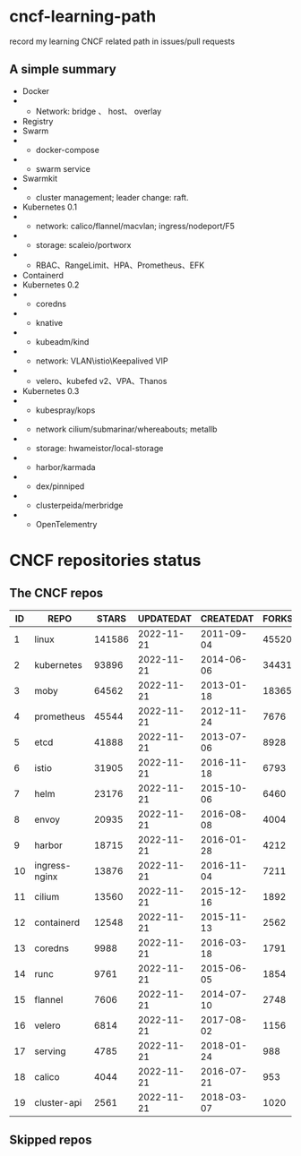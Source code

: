 # cncf-learning-path
record my learning CNCF related path in issues/pull requests

## A simple summary
- Docker
- - Network: bridge 、 host、 overlay
- Registry
- Swarm
- - docker-compose
- - swarm service
- Swarmkit
- - cluster management; leader change: raft.
- Kubernetes 0.1
- - network: calico/flannel/macvlan; ingress/nodeport/F5
- - storage: scaleio/portworx
- - RBAC、RangeLimit、HPA、Prometheus、EFK
- Containerd
- Kubernetes 0.2
- - coredns
- - knative
- - kubeadm/kind
- - network: VLAN\istio\Keepalived VIP
- - velero、kubefed v2、VPA、Thanos
- Kubernetes 0.3
- - kubespray/kops
- - network cilium/submarinar/whereabouts; metallb
- - storage: hwameistor/local-storage
- - harbor/karmada
- - dex/pinniped
- - clusterpeida/merbridge
- - OpenTelementry

# CNCF repositories status
<!--START_SECTION:github_repos-->
## The CNCF repos
| ID |     REPO      | STARS  | UPDATEDAT  | CREATEDAT  | FORKSCOUNT |
|----|---------------|--------|------------|------------|------------|
|  1 | linux         | 141586 | 2022-11-21 | 2011-09-04 |      45520 |
|  2 | kubernetes    |  93896 | 2022-11-21 | 2014-06-06 |      34431 |
|  3 | moby          |  64562 | 2022-11-21 | 2013-01-18 |      18365 |
|  4 | prometheus    |  45544 | 2022-11-21 | 2012-11-24 |       7676 |
|  5 | etcd          |  41888 | 2022-11-21 | 2013-07-06 |       8928 |
|  6 | istio         |  31905 | 2022-11-21 | 2016-11-18 |       6793 |
|  7 | helm          |  23176 | 2022-11-21 | 2015-10-06 |       6460 |
|  8 | envoy         |  20935 | 2022-11-21 | 2016-08-08 |       4004 |
|  9 | harbor        |  18715 | 2022-11-21 | 2016-01-28 |       4212 |
| 10 | ingress-nginx |  13876 | 2022-11-21 | 2016-11-04 |       7211 |
| 11 | cilium        |  13560 | 2022-11-21 | 2015-12-16 |       1892 |
| 12 | containerd    |  12548 | 2022-11-21 | 2015-11-13 |       2562 |
| 13 | coredns       |   9988 | 2022-11-21 | 2016-03-18 |       1791 |
| 14 | runc          |   9761 | 2022-11-21 | 2015-06-05 |       1854 |
| 15 | flannel       |   7606 | 2022-11-21 | 2014-07-10 |       2748 |
| 16 | velero        |   6814 | 2022-11-21 | 2017-08-02 |       1156 |
| 17 | serving       |   4785 | 2022-11-21 | 2018-01-24 |        988 |
| 18 | calico        |   4044 | 2022-11-21 | 2016-07-21 |        953 |
| 19 | cluster-api   |   2561 | 2022-11-21 | 2018-03-07 |       1020 |



## Skipped repos
<!--END_SECTION:github_repos-->
